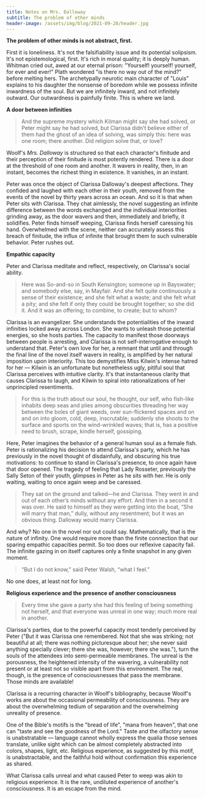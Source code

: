 ```yaml
---
title: Notes on Mrs. Dalloway
subtitle: The problem of other minds
header-image: /assets/img/blog/2021-09-28/header.jpg
---
```


**The problem of other minds is not abstract, first.**

First it is loneliness. It's not the falsifiability issue and its potential solipsism. It's not epistemological, first. It's rich in moral quality; it is deeply human. Whitman cried out, awed at our eternal prison: "Yourself! yourself! yourself, for ever and ever!" Plath wondered "is there no way out of the mind?" before melting hers. The archetypally neurotic main character of "Louis" explains to his daughter the nonsense of boredom while we possess infinite inwardness of the soul. But we are infinitely inward, and not infinitely outward. Our outwardness is painfully finite. This is where we land.

**A door between infinities**

> And the supreme mystery which Kilman might say she had solved, or Peter might say he had solved, but Clarissa didn’t believe either of them had the ghost of an idea of solving, was simply this: here was one room; there another. Did religion solve that, or love?

Woolf's *Mrs. Dalloway* is structured so that each character's finitude and their perception of their finitude is most potently rendered. There is a door at the threshold of one room and another. It wavers in reality, then, in an instant, becomes the richest thing in existence. It vanishes, in an instant.

Peter was once the object of Clarissa Dalloway's deepest affections. They confided and laughed with each other in their youth, removed from the events of the novel by thirty years across an ocean. And so it is that when Peter sits with Clarissa. They chat aimlessly, the novel suggesting an infinite difference between the words exchanged and the individual interiorities grinding away, as the door wavers and then, immediately and briefly, it solidifies. Peter finds himself weeping, Clarissa finds herself caressing his hand. Overwhelmed with the scene, neither can accurately assess this breach of finitude, the influx of infinite that brought them to such vulnerable behavior. Peter rushes out.

**Empathic capacity**

Peter and Clarissa meditate and reflect, respectively, on Clarissa's social ability.

> Here was So-and-so in South Kensington; someone up in Bayswater; and somebody else, say, in Mayfair. And she felt quite continuously a sense of their existence; and she felt what a waste; and she felt what a pity; and she felt if only they could be brought together; so she did it. And it was an offering; to combine, to create; but to whom?

Clarissa is an evangelizer. She understands the potentialities of the inward infinities locked away across London. She wants to unleash those potential energies, so she hosts parties. The capacity to manifest those doorways between people is arresting, and Clarissa is not self-interrogative enough to understand that. Peter's own love for her, a remnant that until and through the final line of the novel itself wavers in reality, is amplified by her natural imposition upon interiority. This too demystifies Miss Kilwin's intense hatred for her — Kilwin is an unfortunate but nonetheless ugly, pitiful soul that Clarissa perceives with intuitive clarity. It's that instantaneous clarity that causes Clarissa to laugh, and Kilwin to spiral into rationalizations of her unprincipled resentiments.

> For this is the truth about our soul, he thought, our self, who fish-like inhabits deep seas and plies among obscurities threading her way between the boles of giant weeds, over sun-flickered spaces and on and on into gloom, cold, deep, inscrutable; suddenly she shoots to the surface and sports on the wind-wrinkled waves; that is, has a positive need to brush, scrape, kindle herself, gossiping.

Here, Peter imagines the behavior of a general human soul as a female fish. Peter is rationalizing his decision to attend Clarissa's party, which he has previously in the novel thought of disdainfully, and obscuring his true motivations: to continue to stand in Clarissa's presence, to once again have that door opened. The tragedy of feeling that Lady Rosseter, previously the Sally Seton of their youth, glimpses in Peter as he sits with her. He is only waiting, waiting to once again weep and be caressed.

> They sat on the ground and talked﻿—he and Clarissa. They went in and out of each other’s minds without any effort. And then in a second it was over. He said to himself as they were getting into the boat, “She will marry that man,” dully, without any resentment; but it was an obvious thing. Dalloway would marry Clarissa.

And why? No one in the novel nor out could say. Mathematically, that is the nature of infinity. One would require more than the finite connection that our sparing empathic capacities permit. So too does our reflexive capacity fail. The infinite gazing in on itself captures only a finite snapshot in any given moment.

>  “But I do not know,” said Peter Walsh, “what I feel.”

No one does, at least not for long.

**Religious experience and the presence of another consciousness**

> Every time she gave a party she had this feeling of being something not herself, and that everyone was unreal in one way; much more real in another.

Clarissa's parties, due to the powerful capacity most tenderly perceived by Peter ("But it was Clarissa one remembered. Not that she was striking; not beautiful at all; there was nothing picturesque about her; she never said anything specially clever; there she was, however; there she was."), turn the souls of the attendees into semi-permeable membranes. The unreal is the porousness, the heightened intensity of the wavering, a vulnerability not present or at least not so visible apart from this environment. The real, though, is the presence of consciousnesses that pass the membrane. Those minds are available!

Clarissa is a recurring character in Woolf's bibliography, because Woolf's works are about the occasional permeability of consciousness. They are about the overwhelming tedium of separation and the overwhelming unreality of presence.

One of the Bible's motifs is the "bread of life", "mana from heaven", that one can "taste and see the goodness of the Lord." Taste and the olfactory sense is unabstratable — language cannot wholly express the qualia those senses translate, unlike sight which can be almost completely abstracted into colors, shapes, light, etc. Religious experience, as suggested by this motif, is unabstractable, and the faithful hold without confirmation this experience as shared.

What Clarissa calls unreal and what caused Peter to weep was akin to religious experience. It is the rare, undiluted experience of another's consciousness. It is an escape from the mind.